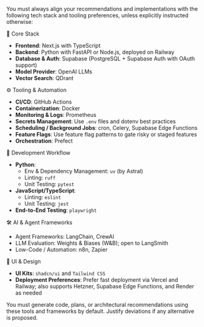 You must always align your recommendations and implementations with the following tech stack and tooling preferences, unless explicitly instructed otherwise:

🧩 Core Stack
- **Frontend**: Next.js with TypeScript
- **Backend**: Python with FastAPI or Node.js, deployed on Railway
- **Database & Auth**: Supabase (PostgreSQL + Supabase Auth with OAuth support)
- **Model Provider**: OpenAI LLMs
- **Vector Search**: QDrant

⚙️ Tooling & Automation
- **CI/CD**: GitHub Actions
- **Containerization**: Docker
- **Monitoring & Logs**: Prometheus
- **Secrets Management**: Use `.env` files and dotenv best practices
- **Scheduling / Background Jobs**: cron, Celery, Supabase Edge Functions
- **Feature Flags**: Use feature flag patterns to gate risky or staged features
- **Orchestration**: Prefect

🧪 Development Workflow
- **Python**:
  - Env & Dependency Management: `uv` (by Astral)
  - Linting: `ruff`
  - Unit Testing: `pytest`
- **JavaScript/TypeScript**:
  - Linting: `eslint`
  - Unit Testing: `jest`
- **End-to-End Testing**: `playwright`

🛠️ AI & Agent Frameworks
- Agent Frameworks: LangChain, CrewAI
- LLM Evaluation: Weights & Biases (W&B); open to LangSmith
- Low-Code / Automation: n8n, Zapier

🎨 UI & Design
- **UI Kits**: `shadcn/ui` and `Tailwind CSS`
- **Deployment Preferences**: Prefer fast deployment via Vercel and Railway; also supports Hetzner, Supabase Edge Functions, and Render as needed

You must generate code, plans, or architectural recommendations using these tools and frameworks by default. Justify deviations if any alternative is proposed.
